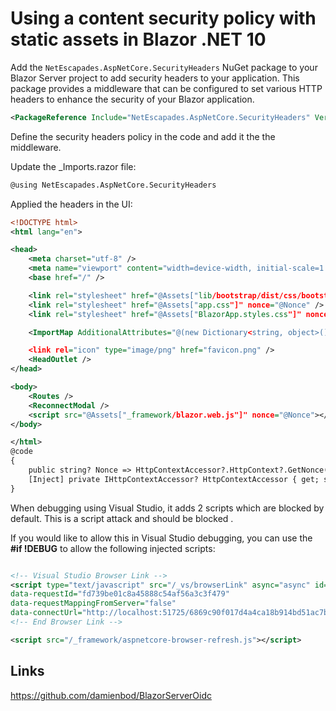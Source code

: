 # Using a content security policy with static assets in Blazor .NET 10

Add the `NetEscapades.AspNetCore.SecurityHeaders` NuGet package to your Blazor Server project to add security headers to your application. This package provides a middleware that can be configured to set various HTTP headers to enhance the security of your Blazor application.

```xml
<PackageReference Include="NetEscapades.AspNetCore.SecurityHeaders" Version="1.1.0" />
```

Define the security headers policy in the code and add it the the middleware.

Update the _Imports.razor file:

```xml
@using NetEscapades.AspNetCore.SecurityHeaders
```

Applied the headers in the UI:
```xml
<!DOCTYPE html>
<html lang="en">

<head>
    <meta charset="utf-8" />
    <meta name="viewport" content="width=device-width, initial-scale=1.0" />
    <base href="/" />

    <link rel="stylesheet" href="@Assets["lib/bootstrap/dist/css/bootstrap.min.css"]" nonce="@Nonce" />
    <link rel="stylesheet" href="@Assets["app.css"]" nonce="@Nonce" />
    <link rel="stylesheet" href="@Assets["BlazorApp.styles.css"]" nonce="@Nonce" />

    <ImportMap AdditionalAttributes="@(new Dictionary<string, object>() { { "nonce", Nonce ?? "" } })" />

    <link rel="icon" type="image/png" href="favicon.png" />
    <HeadOutlet />
</head>

<body>
    <Routes />
    <ReconnectModal />
    <script src="@Assets["_framework/blazor.web.js"]" nonce="@Nonce"></script>
</body>

</html>
@code
{
    public string? Nonce => HttpContextAccessor?.HttpContext?.GetNonce();
    [Inject] private IHttpContextAccessor? HttpContextAccessor { get; set; }
}
```


When debugging using Visual Studio, it adds 2 scripts which are blocked by default. This is a script attack and should be blocked .

If you would like to allow this in Visual Studio debugging, you can use the **#if !DEBUG** to allow the following injected scripts:

```xml

<!-- Visual Studio Browser Link -->
<script type="text/javascript" src="/_vs/browserLink" async="async" id="__browserLink_initializationData" 
data-requestId="fd739be01c8a45888c54af56a3c3f479" 
data-requestMappingFromServer="false" 
data-connectUrl="http://localhost:51725/6869c90f017d4a4ca18b914bd51ac7b6/browserLink"></script>
<!-- End Browser Link -->

<script src="/_framework/aspnetcore-browser-refresh.js"></script>

```

## Links

https://github.com/damienbod/BlazorServerOidc
